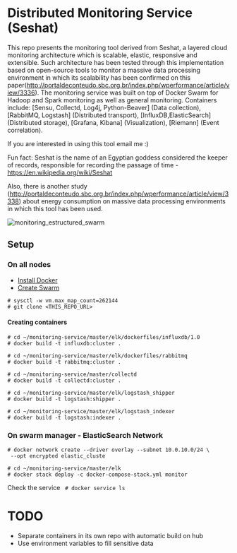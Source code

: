 # Distributed Monitoring Service (Seshat)
This repo presents the monitoring tool derived from Seshat, a layered cloud monitoring architecture which is scalable, elastic, responsive and extensible. Such architecture has been tested through this implementation based on open-source tools to monitor a massive data processing environment in which its scalability has been confirmed on this paper(http://portaldeconteudo.sbc.org.br/index.php/wperformance/article/view/3336). 
The monitoring service was built on top of Docker Swarm for Hadoop and Spark monitoring as well as general monitoring. Containers include: [Sensu, Collectd, Log4j, Python-Beaver] (Data collection), [RabbitMQ, Logstash] (Distributed transport), [InfluxDB,ElasticSearch] (Distributed storage), [Grafana, Kibana] (Visualization), [Riemann] (Event correlation).

If you are interested in using this tool email me :)

Fun fact: Seshat is the name of an Egyptian goddess considered the keeper of records, responsible for recording the passage of time - https://en.wikipedia.org/wiki/Seshat

Also, there is another study (http://portaldeconteudo.sbc.org.br/index.php/wperformance/article/view/3338) about energy consumption on massive data processing environments in which this tool has been used.

![monitoring_estructured_swarm](https://user-images.githubusercontent.com/5986103/28787647-ad22d140-75e2-11e7-9fc1-4029854336e9.png)

## Setup
### On all nodes
* [Install Docker](https://docs.docker.com/engine/installation/)
* [Create Swarm](https://docs.docker.com/engine/swarm/swarm-tutorial/create-swarm/)


```
# sysctl -w vm.max_map_count=262144
# git clone <THIS_REPO_URL>
```

#### Creating containers
```
# cd ~/monitoring-service/master/elk/dockerfiles/influxdb/1.0
# docker build -t influxdb:cluster .

# cd ~/monitoring-service/master/elk/dockerfiles/rabbitmq
# docker build -t rabbitmq:cluster .

# cd ~/monitoring-service/master/collectd
# docker build -t collectd:cluster .

# cd ~/monitoring-service/master/elk/logstash_shipper
# docker build -t logstash:shipper .

# cd ~/monitoring-service/master/elk/logstash_indexer
# docker build -t logstash:indexer .

```

### On swarm manager - ElasticSearch Network
```
# docker network create --driver overlay --subnet 10.0.10.0/24 \
 --opt encrypted elastic_cluste

# cd ~/monitoring-service/master/elk
# docker stack deploy -c docker-compose-stack.yml monitor
```

Check the service
` # docker service ls`

# TODO
* Separate containers in its own repo with automatic build on hub
* Use environment variables to fill sensitive data

